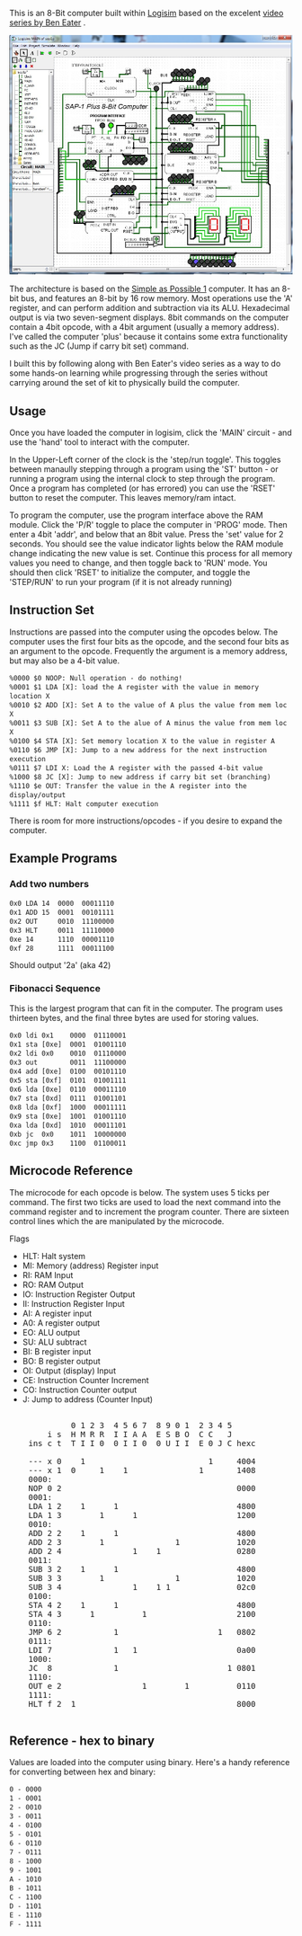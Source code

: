 This is an 8-Bit computer built within [Logisim](http://www.cburch.com/logisim/index.html)
based on the excelent [video series by Ben Eater](https://www.youtube.com/playlist?list=PLowKtXNTBypGqImE405J2565dvjafglHU)
.

![The SAP1p schematic](i/sap1p.jpg??raw=true)

The architecture is based on the [Simple as Possible 1](http://drghimire.com.np/simple-as-possible-computer-1-sap1-architecture/)
computer. It has an 8-bit bus, and features an 8-bit by 16 row memory. Most
operations use the 'A' register, and can perform addition and subtraction via
its ALU. Hexadecimal output is via two seven-segment displays. 8bit commands
on the computer contain a 4bit opcode, with a 4bit argument (usually a memory
address). I've called the computer 'plus' because it contains some extra
functionality such as the JC (Jump if carry bit set) command.

I built this by following along with Ben Eater's video series as a way to
do some hands-on learning while progressing through the series without
carrying around the set of kit to physically build the computer.

## Usage

Once you have loaded the computer in logisim, click the 'MAIN' circuit -
and use the 'hand' tool to interact with the computer.

In the Upper-Left corner of the clock is the 'step/run toggle'. This toggles
between manaully stepping through a program using the 'ST' button - or running
a program using the internal clock to step through the program. Once a program
has completed (or has errored) you can use the 'RSET' button to reset the
computer. This leaves memory/ram intact.

To program the computer, use the program interface above the RAM module.
Click the 'P/R' toggle to place the computer in 'PROG' mode. Then enter a
4bit 'addr', and below that an 8bit value. Press the 'set' value for 2 seconds.
You should see the value indicator lights below the RAM module change
indicating the new value is set. Continue this process for all memory values
you need to change, and then toggle back to 'RUN' mode. You should then
click 'RSET' to initialize the computer, and toggle the 'STEP/RUN' to run your
program (if it is not already running)

## Instruction Set

Instructions are passed into the computer using the opcodes below. The computer
uses the first four bits as the opcode, and the second four bits as an
argument to the opcode. Frequently the argument is a memory address, but may
also be a 4-bit value.

    %0000 $0 NOOP: Null operation - do nothing!
    %0001 $1 LDA [X]: load the A register with the value in memory location X
    %0010 $2 ADD [X]: Set A to the value of A plus the value from mem loc X
    %0011 $3 SUB [X]: Set A to the alue of A minus the value from mem loc X
    %0100 $4 STA [X]: Set memory location X to the value in register A
    %0110 $6 JMP [X]: Jump to a new address for the next instruction execution
    %0111 $7 LDI X: Load the A register with the passed 4-bit value
    %1000 $8 JC [X]: Jump to new address if carry bit set (branching)
    %1110 $e OUT: Transfer the value in the A register into the display/output
    %1111 $f HLT: Halt computer execution

There is room for more instructions/opcodes - if you desire to expand the computer.


## Example Programs

### Add two numbers

    0x0 LDA 14  0000  00011110
    0x1 ADD 15  0001  00101111
    0x2 OUT     0010  11100000
    0x3 HLT     0011  11110000
    0xe 14      1110  00001110
    0xf 28      1111  00011100

Should output '2a' (aka 42)

### Fibonacci Sequence

This is the largest program that can fit in the computer. The program uses
thirteen bytes, and the final three bytes are used for storing values.

    0x0 ldi 0x1    0000  01110001
    0x1 sta [0xe]  0001  01001110
    0x2 ldi 0x0    0010  01110000
    0x3 out        0011  11100000
    0x4 add [0xe]  0100  00101110
    0x5 sta [0xf]  0101  01001111
    0x6 lda [0xe]  0110  00011110
    0x7 sta [0xd]  0111  01001101
    0x8 lda [0xf]  1000  00011111
    0x9 sta [0xe]  1001  01001110
    0xa lda [0xd]  1010  00011101
    0xb jc  0x0    1011  10000000
    0xc jmp 0x3    1100  01100011

## Microcode Reference

The microcode for each opcode is below. The system uses 5 ticks per command.
The first two ticks are used to load the next command into the command register
and to increment the program counter. There are sixteen control lines which the
are manipulated by the microcode.

Flags

* HLT: Halt system
* MI: Memory (address) Register input
* RI: RAM Input
* RO: RAM Output
* IO: Instruction Register Output
* II: Instruction Register Input
* AI: A register input
* A0: A register output
* EO: ALU output
* SU: ALU subtract
* BI: B register input
* BO: B register output
* OI: Output (display) Input
* CE: Instruction Counter Increment
* CO: Instruction Counter output
* J: Jump to address (Counter Input)
<pre>

             0 1 2 3  4 5 6 7  8 9 0 1  2 3 4 5
        i s  H M R R  I I A A  E S B O  C C   J
    ins c t  T I I 0  0 I I 0  0 U I I  E 0 J C hexc  
                                                      
    --- x 0    1                          1     4004
    --- x 1  0     1    1               1       1408
    0000:
    NOP 0 2                                     0000
    0001:
    LDA 1 2    1      1                         4800
    LDA 1 3        1      1                     1200
    0010:
    ADD 2 2    1      1                         4800
    ADD 2 3        1               1            1020
    ADD 2 4               1    1                0280
    0011:
    SUB 3 2    1      1                         4800
    SUB 3 3        1               1            1020
    SUB 3 4               1    1 1              02c0
    0100:
    STA 4 2    1      1                         4800
    STA 4 3      1          1                   2100
    0110:
    JMP 6 2           1                     1   0802
    0111:
    LDI 7             1   1                     0a00
    1000:
    JC  8             1                       1 0801
    1110:
    OUT e 2                 1        1          0110
    1111:
    HLT f 2  1                                  8000

</pre>

## Reference - hex to binary

Values are loaded into the computer using binary. Here's a handy reference
for converting between hex and binary:

    0 - 0000
    1 - 0001
    2 - 0010
    3 - 0011
    4 - 0100
    5 - 0101
    6 - 0110
    7 - 0111
    8 - 1000
    9 - 1001
    A - 1010
    B - 1011
    C - 1100
    D - 1101
    E - 1110
    F - 1111

